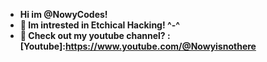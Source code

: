 - **Hi im @NowyCodes!**
- **👀 Im intrested in Etchical Hacking! ^-^**
- **🎉 Check out my youtube channel? : [Youtube]:https://www.youtube.com/@Nowyisnothere**

<!--
**NowyCodes/NowyCodes** is a ✨ _special_ ✨ repository because its `README.md` (this file) appears on your GitHub profile.

Here are some ideas to get you started:

- 🔭 I’m currently working on ...
- 🌱 I’m currently learning ...
- 👯 I’m looking to collaborate on ...
- 🤔 I’m looking for help with ...
- 💬 Ask me about ...
- 📫 How to reach me: ...
- 😄 Pronouns: ...
- ⚡ Fun fact: ...
-->
